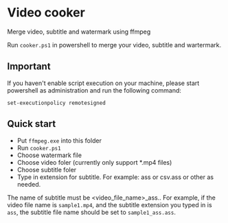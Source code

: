 # Video cooker
Merge video, subtitle and watermark using ffmpeg

Run `cooker.ps1` in powershell to merge your video, subtitle and wartermark.

## Important

If you haven't enable script execution on your machine, please start powershell as administration and run the following command:

```
set-executionpolicy remotesigned
```

## Quick start

- Put `ffmpeg.exe` into this folder
- Run `cooker.ps1`
- Choose watermark file
- Choose video foler (currently only support *.mp4 files)
- Choose subtitle foler
- Type in extension for subtitle. For example: ass or csv.ass or other as needed.

The name of subtitle must be <video_file_name>_ass.<extension>. For example, if the video file name is `sample1.mp4`, and the subtitle extension you typed in is `ass`, the subtitle file name should be set to `sample1_ass.ass`.
